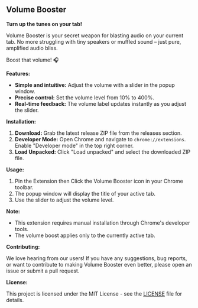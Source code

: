 ## Volume Booster 

**Turn up the tunes on your tab!**

Volume Booster is your secret weapon for blasting audio on your current tab.  No more struggling with tiny speakers or muffled sound – just pure, amplified audio bliss.

Boost that volume! 🎧

**Features:**

* **Simple and intuitive:** Adjust the volume with a slider in the popup window.
* **Precise control:** Set the volume level from 10% to 400%.
* **Real-time feedback:** The volume label updates instantly as you adjust the slider.

**Installation:**

1. **Download:** Grab the latest release ZIP file from the releases section.
2. **Developer Mode:** Open Chrome and navigate to `chrome://extensions`. Enable "Developer mode" in the top right corner.
3. **Load Unpacked:** Click "Load unpacked" and select the downloaded ZIP file.

**Usage:**

1. Pin the Extension  then Click the Volume Booster icon in your Chrome toolbar.
2. The popup window will display the title of your active tab.
3. Use the slider to adjust the volume level.

**Note:**

* This extension requires manual installation through Chrome's developer tools.
* The volume boost applies only to the currently active tab.

**Contributing:**

We love hearing from our users! If you have any suggestions, bug reports, or want to contribute to making Volume Booster even better, please open an issue or submit a pull request.

**License:**

This project is licensed under the MIT License - see the [LICENSE](https://github.com/MaheshSharan/Volume_Booster/blob/main/LICENSE) file for details.



